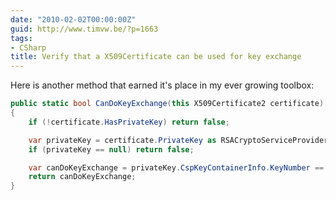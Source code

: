 ```yaml
---
date: "2010-02-02T00:00:00Z"
guid: http://www.timvw.be/?p=1663
tags:
- CSharp
title: Verify that a X509Certificate can be used for key exchange
---
```

Here is another method that earned it's place in my ever growing toolbox:

```csharp
public static bool CanDoKeyExchange(this X509Certificate2 certificate)
{
	if (!certificate.HasPrivateKey) return false;

	var privateKey = certificate.PrivateKey as RSACryptoServiceProvider;
	if (privateKey == null) return false;

	var canDoKeyExchange = privateKey.CspKeyContainerInfo.KeyNumber == KeyNumber.Exchange;
	return canDoKeyExchange;
}
```

